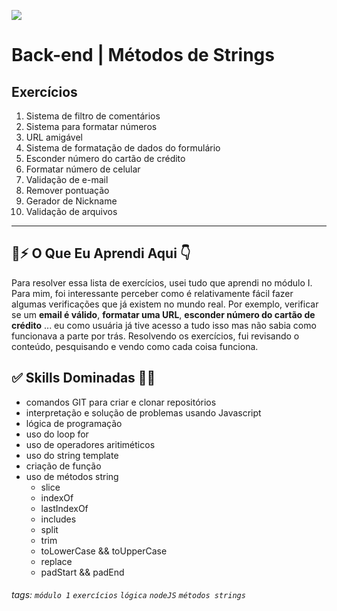 ![](./../capa_readme_luelencavalheiro.gif)


# Back-end | Métodos de Strings

## Exercícios

1. Sistema de filtro de comentários
2. Sistema para formatar números
3. URL amigável
4. Sistema de formatação de dados do formulário
5. Esconder número do cartão de crédito
6. Formatar número de celular
7. Validação de e-mail
8. Remover pontuação
9. Gerador de Nickname
10. Validação de arquivos

---
## 🧠⚡️ O Que Eu Aprendi Aqui 👇

Para resolver essa lista de exercícios, usei tudo que aprendi no módulo I. Para mim, foi interessante perceber como é relativamente fácil fazer algumas verificações que já existem no mundo real. Por exemplo, verificar se um **email é válido**, **formatar uma URL**, **esconder número do cartão de crédito** ... eu como usuária já tive acesso a tudo isso mas não sabia como funcionava a parte por trás. 
Resolvendo os exercícios, fui revisando o conteúdo, pesquisando e vendo como cada coisa funciona. 

## ✅ Skills Dominadas 👩‍💻

- comandos GIT para criar e clonar repositórios
- interpretação e solução de problemas usando Javascript
- lógica de programação
- uso do loop for
- uso de operadores aritiméticos
- uso do string template 
- criação de função 
- uso de métodos string 
  - slice
  - indexOf
  - lastIndexOf
  - includes
  - split
  - trim
  - toLowerCase && toUpperCase
  - replace
  - padStart && padEnd


###### tags: `módulo 1` `exercícios` `lógica` `nodeJS` `métodos strings`
